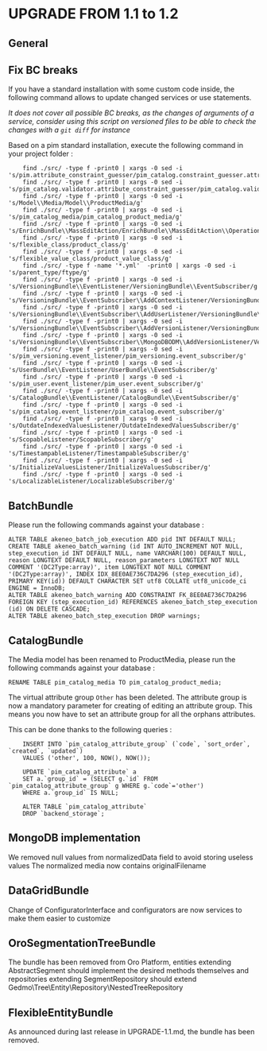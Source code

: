UPGRADE FROM 1.1 to 1.2
=======================

General
-------

Fix BC breaks
-------------

If you have a standard installation with some custom code inside, the following command allows to update changed services or use statements.

*It does not cover all possible BC breaks, as the changes of arguments of a service, consider using this script on versioned files to be able to check the changes with a `git diff` for instance*

Based on a pim standard installation, execute the following command in your project folder :

```
    find ./src/ -type f -print0 | xargs -0 sed -i 's/pim.attribute_constraint_guesser/pim_catalog.constraint_guesser.attribute/g'
    find ./src/ -type f -print0 | xargs -0 sed -i 's/pim_catalog.validator.attribute_constraint_guesser/pim_catalog.validator.constraint_guesser.chained_attribute/g'
    find ./src/ -type f -print0 | xargs -0 sed -i 's/Model\\Media/Model\\ProductMedia/g'
    find ./src/ -type f -print0 | xargs -0 sed -i 's/pim_catalog_media/pim_catalog_product_media/g'
    find ./src/ -type f -print0 | xargs -0 sed -i 's/EnrichBundle\\MassEditAction/EnrichBundle\\MassEditAction\\Operation/g'
    find ./src/ -type f -print0 | xargs -0 sed -i 's/flexible_class/product_class/g'
    find ./src/ -type f -print0 | xargs -0 sed -i 's/flexible_value_class/product_value_class/g'
    find ./src/ -type f -name '*.yml'  -print0 | xargs -0 sed -i 's/parent_type/ftype/g'
    find ./src/ -type f -print0 | xargs -0 sed -i 's/VersioningBundle\\EventListener/VersioningBundle\\EventSubscriber/g'
    find ./src/ -type f -print0 | xargs -0 sed -i 's/VersioningBundle\\EventSubscriber\\AddContextListener/VersioningBundle\\EventSubscriber\\AddContextSubscriber/g'
    find ./src/ -type f -print0 | xargs -0 sed -i 's/VersioningBundle\\EventSubscriber\\AddUserListener/VersioningBundle\\EventSubscriber\\AddUserSubscriber/g'
    find ./src/ -type f -print0 | xargs -0 sed -i 's/VersioningBundle\\EventSubscriber\\AddVersionListener/VersioningBundle\\EventSubscriber\\AddVersionSubscriber/g'
    find ./src/ -type f -print0 | xargs -0 sed -i 's/VersioningBundle\\EventSubscriber\\MongoDBODM\\AddVersionListener/VersioningBundle\\EventSubscriber\\MongoDBODM\\AddProductVersionSubscriber/g'
    find ./src/ -type f -print0 | xargs -0 sed -i 's/pim_versioning.event_listener/pim_versioning.event_subscriber/g'
    find ./src/ -type f -print0 | xargs -0 sed -i 's/UserBundle\\EventListener/UserBundle\\EventSubscriber/g'
    find ./src/ -type f -print0 | xargs -0 sed -i 's/pim_user.event_listener/pim_user.event_subscriber/g'
    find ./src/ -type f -print0 | xargs -0 sed -i 's/CatalogBundle\\EventListener/CatalogBundle\\EventSubscriber/g'
    find ./src/ -type f -print0 | xargs -0 sed -i 's/pim_catalog.event_listener/pim_catalog.event_subscriber/g'
    find ./src/ -type f -print0 | xargs -0 sed -i 's/OutdateIndexedValuesListener/OutdateIndexedValuesSubscriber/g'
    find ./src/ -type f -print0 | xargs -0 sed -i 's/ScopableListener/ScopableSubscriber/g'
    find ./src/ -type f -print0 | xargs -0 sed -i 's/TimestampableListener/TimestampableSubscriber/g'
    find ./src/ -type f -print0 | xargs -0 sed -i 's/InitializeValuesListener/InitializeValuesSubscriber/g'
    find ./src/ -type f -print0 | xargs -0 sed -i 's/LocalizableListener/LocalizableSubscriber/g'
```

BatchBundle
-----------

Please run the following commands against your database :

    ALTER TABLE akeneo_batch_job_execution ADD pid INT DEFAULT NULL;
    CREATE TABLE akeneo_batch_warning (id INT AUTO_INCREMENT NOT NULL, step_execution_id INT DEFAULT NULL, name VARCHAR(100) DEFAULT NULL, reason LONGTEXT DEFAULT NULL, reason_parameters LONGTEXT NOT NULL COMMENT '(DC2Type:array)', item LONGTEXT NOT NULL COMMENT '(DC2Type:array)', INDEX IDX_8EE0AE736C7DA296 (step_execution_id), PRIMARY KEY(id)) DEFAULT CHARACTER SET utf8 COLLATE utf8_unicode_ci ENGINE = InnoDB;
    ALTER TABLE akeneo_batch_warning ADD CONSTRAINT FK_8EE0AE736C7DA296 FOREIGN KEY (step_execution_id) REFERENCES akeneo_batch_step_execution (id) ON DELETE CASCADE;
    ALTER TABLE akeneo_batch_step_execution DROP warnings;

CatalogBundle
-------------

The Media model has been renamed to ProductMedia, please run the following commands against your database :

    RENAME TABLE pim_catalog_media TO pim_catalog_product_media;

The virtual attribute group `Other` has been deleted. The attribute group is now a mandatory parameter for creating of editing an attribute group. This means you now have to set an attribute group for all the orphans attributes.

This can be done thanks to the following queries :

```
    INSERT INTO `pim_catalog_attribute_group` (`code`, `sort_order`, `created`, `updated`)
    VALUES ('other', 100, NOW(), NOW());

    UPDATE `pim_catalog_attribute` a
    SET a.`group_id` = (SELECT g.`id` FROM `pim_catalog_attribute_group` g WHERE g.`code`='other')
    WHERE a.`group_id` IS NULL;
    
    ALTER TABLE `pim_catalog_attribute`
    DROP `backend_storage`;
```

MongoDB implementation
----------------------

We removed null values from normalizedData field to avoid storing useless values
The normalized media now contains originalFilename

DataGridBundle
--------------

Change of ConfiguratorInterface and configurators are now services to make them easier to customize

OroSegmentationTreeBundle
--------------

The bundle has been removed from Oro Platform, entities extending AbstractSegment should implement the desired
methods themselves and repositories extending SegmentRepository should extend Gedmo\Tree\Entity\Repository\NestedTreeRepository

FlexibleEntityBundle
--------------------

As announced during last release in UPGRADE-1.1.md, the bundle has been removed.
